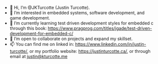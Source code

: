 - 👋 Hi, I’m @JKTurcotte (Justin Turcotte).
- 👀 I’m interested in embedded systems, software development, and game development.
- 🌱 I’m currently learning test driven development styles for embedded c through this book: https://www.pragprog.com/titles/jgade/test-driven-development-for-embedded-c/
- 💞️ I’m open to collaborate on projects and expand my skillset.
- 📫 You can find me on linked in: https://www.linkedin.com/in/justin-turcotte/, or my portfolio website: https://justinturcotte.ca/, or through email at justin@kturcotte.me

<!---
JKTurcotte/JKTurcotte is a ✨ special ✨ repository because its `README.md` (this file) appears on your GitHub profile.
You can click the Preview link to take a look at your changes.
--->
